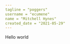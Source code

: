 ```yaml
---
tagline = "poggers"
username = "ecumene"
name = "Mitchell Hynes"
created_date = "2021-05-29"
---
```


Hello world
